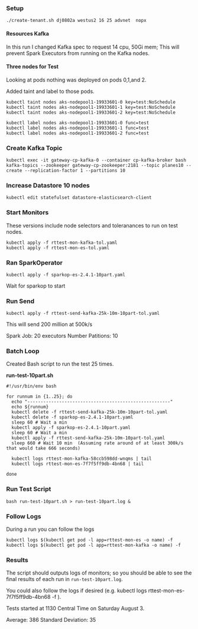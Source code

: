 
### Setup

```
./create-tenant.sh dj0802a westus2 16 25 advnet  nopx
```

#### Resources Kafka

In this run I changed Kafka spec to request 14 cpu, 50Gi mem;  This will prevent Spark Executors from running on the Kafka nodes.  

#### Three nodes for Test

Looking at pods nothing was deployed on pods 0,1,and 2.

Added taint and label to those pods.

```
kubectl taint nodes aks-nodepool1-19933601-0 key=test:NoSchedule
kubectl taint nodes aks-nodepool1-19933601-1 key=test:NoSchedule
kubectl taint nodes aks-nodepool1-19933601-2 key=test:NoSchedule
```

```
kubectl label nodes aks-nodepool1-19933601-0 func=test
kubectl label nodes aks-nodepool1-19933601-1 func=test
kubectl label nodes aks-nodepool1-19933601-2 func=test
```

### Create Kafka Topic

```
kubectl exec -it gateway-cp-kafka-0 --container cp-kafka-broker bash
kafka-topics --zookeeper gateway-cp-zookeeper:2181 --topic planes10 --create --replication-factor 1 --partitions 10
```

### Increase Datastore 10 nodes

```
kubectl edit statefulset datastore-elasticsearch-client
```

### Start Monitors

These versions include node selectors and toleranances to run on test nodes.

```
kubectl apply -f rttest-mon-kafka-tol.yaml
kubectl apply -f rttest-mon-es-tol.yaml
```

### Ran SparkOperator

```
kubectl apply -f sparkop-es-2.4.1-10part.yaml
```

Wait for sparkop to start

### Run Send

```
kubectl apply -f rttest-send-kafka-25k-10m-10part-tol.yaml
```

This will send 200 million at 500k/s  


Spark Job: 20 executors
Number Patitions: 10

### Batch Loop

Created Bash script to run the test 25 times.

**run-test-10part.sh**

```
#!/usr/bin/env bash

for runnum in {1..25}; do
  echo "------------------------------------------------------"
  echo ${runnum}
  kubectl delete -f rttest-send-kafka-25k-10m-10part-tol.yaml
  kubectl delete -f sparkop-es-2.4.1-10part.yaml
  sleep 60 # Wait a min
  kubectl apply -f sparkop-es-2.4.1-10part.yaml
  sleep 60 # Wait a min
  kubectl apply -f rttest-send-kafka-25k-10m-10part-tol.yaml
  sleep 660 # Wait 10 min  (Assuming rate around of at least 300k/s that would take 666 seconds)

  kubectl logs rttest-mon-kafka-58ccb598dd-wnqms | tail
  kubectl logs rttest-mon-es-7f7f5ff9db-4bn68 | tail

done
```

### Run Test Script

```
bash run-test-10part.sh > run-test-10part.log &
```


### Follow Logs 

During a run you can follow the logs

```
kubectl logs $(kubectl get pod -l app=rttest-mon-es -o name) -f
kubectl logs $(kubectl get pod -l app=rttest-mon-kafka -o name) -f
```

### Results

The script should outputs logs of monitors; so you should be able to see the final results of each run in ``run-test-10part.log``.

You could also follow the logs if desired (e.g. kubectl logs rttest-mon-es-7f7f5ff9db-4bn68 -f ).


Tests started at 1130 Central Time on Saturday August 3.

Average: 386 
Standard Deviation: 35















